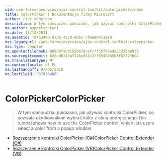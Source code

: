 ```yaml
---
uid: web-forms/overview/ajax-control-toolkit/colorpicker/index
title: ColorPicker | Dokumentacja firmy Microsoft
author: rick-anderson
description: W tym samouczku pokazano, jak używać kontrolki ColorPicker, co pozwala użytkownikom wybrać kolor z okna podręcznego.
ms.author: aspnetcontent
ms.date: 11/14/2011
ms.assetid: 7a46340d-d7b0-427d-abbc-7fee884219ed
msc.legacyurl: /web-forms/overview/ajax-control-toolkit/colorpicker
msc.type: chapter
ms.openlocfilehash: 089b8fab3150667dcefcff56f86edd22256ee936
ms.sourcegitcommit: b28cd0313af316c051c2ff8549865bff67f2fbb4
ms.translationtype: MT
ms.contentlocale: pl-PL
ms.lasthandoff: 07/05/2018
ms.locfileid: "37835486"
---
```

<a name="colorpicker"></a><span data-ttu-id="394c4-103">ColorPicker</span><span class="sxs-lookup"><span data-stu-id="394c4-103">ColorPicker</span></span>
====================
> <span data-ttu-id="394c4-104">W tym samouczku pokazano, jak używać kontrolki ColorPicker, co pozwala użytkownikom wybrać kolor z okna podręcznego.</span><span class="sxs-lookup"><span data-stu-id="394c4-104">This tutorial shows how to use the ColorPicker control, which lets users select a color from a popup window.</span></span>


- [<span data-ttu-id="394c4-105">Rozszerzenie kontrolki ColorPicker (C#)</span><span class="sxs-lookup"><span data-stu-id="394c4-105">ColorPicker Control Extender (C#)</span></span>](using-the-colorpicker-control-extender-cs.md)
- [<span data-ttu-id="394c4-106">Rozszerzenie kontrolki ColorPicker (VB)</span><span class="sxs-lookup"><span data-stu-id="394c4-106">ColorPicker Control Extender (VB)</span></span>](using-the-colorpicker-control-extender-vb.md)
